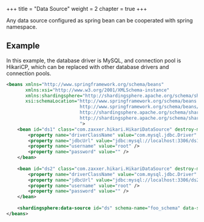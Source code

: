 +++
title = "Data Source"
weight = 2
chapter = true
+++

Any data source configured as spring bean can be cooperated with spring namespace.

## Example

In this example, the database driver is MySQL, and connection pool is HikariCP, which can be replaced with other database drivers and connection pools.

```xml
<beans xmlns="http://www.springframework.org/schema/beans"
       xmlns:xsi="http://www.w3.org/2001/XMLSchema-instance"
       xmlns:shardingsphere="http://shardingsphere.apache.org/schema/shardingsphere/datasource"
       xsi:schemaLocation="http://www.springframework.org/schema/beans 
                           http://www.springframework.org/schema/beans/spring-beans.xsd 
                           http://shardingsphere.apache.org/schema/shardingsphere/datasource
                           http://shardingsphere.apache.org/schema/shardingsphere/datasource/datasource.xsd
                           ">
    <bean id="ds1" class="com.zaxxer.hikari.HikariDataSource" destroy-method="close">
        <property name="driverClassName" value="com.mysql.jdbc.Driver" />
        <property name="jdbcUrl" value="jdbc:mysql://localhost:3306/ds1" />
        <property name="username" value="root" />
        <property name="password" value="" />
    </bean>
    
    <bean id="ds2" class="com.zaxxer.hikari.HikariDataSource" destroy-method="close">
        <property name="driverClassName" value="com.mysql.jdbc.Driver" />
        <property name="jdbcUrl" value="jdbc:mysql://localhost:3306/ds2" />
        <property name="username" value="root" />
        <property name="password" value="" />
    </bean>
    
    <shardingsphere:data-source id="ds" schema-name="foo_schema" data-source-names="ds1,ds2" rule-refs="..." />
</beans>
```
